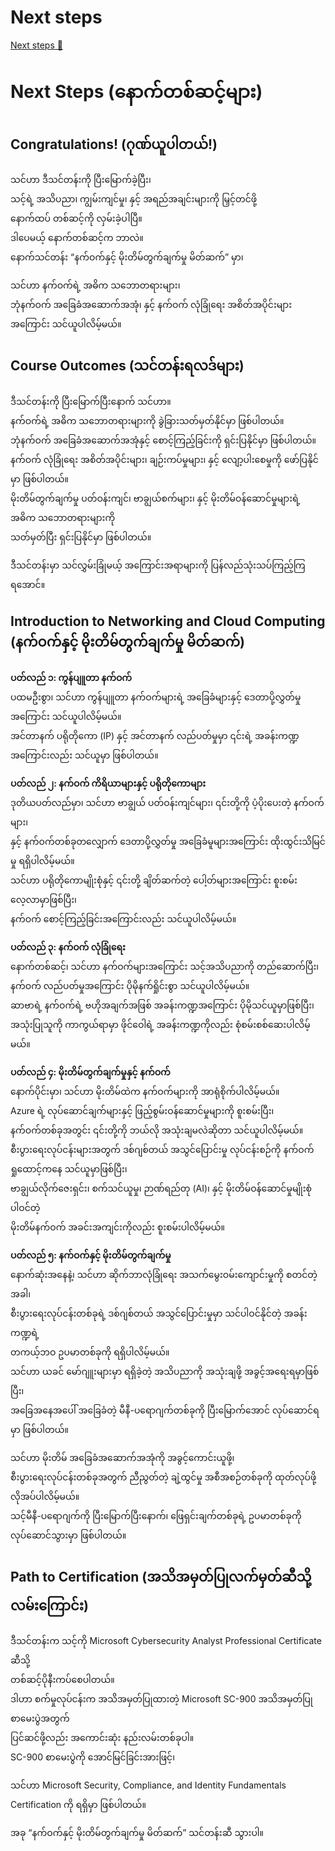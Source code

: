 # Next steps

[Next steps 🔗](https://www.coursera.org/learn/introduction-to-computers-and-operating-systems-and-security/supplement/ENffU/next-steps)

# Next Steps (နောက်တစ်ဆင့်များ)

## Congratulations! (ဂုဏ်ယူပါတယ်!)

သင်ဟာ ဒီသင်တန်းကို ပြီးမြောက်ခဲ့ပြီး၊  
သင့်ရဲ့ အသိပညာ၊ ကျွမ်းကျင်မှု၊ နှင့် အရည်အချင်းများကို မြှင့်တင်ဖို့  
နောက်ထပ် တစ်ဆင့်ကို လှမ်းခဲ့ပါပြီ။  
ဒါပေမယ့် နောက်တစ်ဆင့်က ဘာလဲ။  
နောက်သင်တန်း “နက်ဝက်နှင့် မိုးတိမ်တွက်ချက်မှု မိတ်ဆက်” မှာ၊

သင်ဟာ နက်ဝက်ရဲ့ အဓိက သဘောတရားများ၊  
ဘုံနက်ဝက် အခြေခံအဆောက်အအုံ၊ နှင့် နက်ဝက် လုံခြုံရေး အစိတ်အပိုင်းများအကြောင်း သင်ယူပါလိမ့်မယ်။

## Course Outcomes (သင်တန်းရလဒ်များ)

ဒီသင်တန်းကို ပြီးမြောက်ပြီးနောက် သင်ဟာ။  
နက်ဝက်ရဲ့ အဓိက သဘောတရားများကို ခွဲခြားသတ်မှတ်နိုင်မှာ ဖြစ်ပါတယ်။  
ဘုံနက်ဝက် အခြေခံအဆောက်အအုံနှင့် စောင့်ကြည့်ခြင်းကို ရှင်းပြနိုင်မှာ ဖြစ်ပါတယ်။  
နက်ဝက် လုံခြုံရေး အစိတ်အပိုင်းများ၊ ချဉ်းကပ်မှုများ၊ နှင့် လျော့ပါးစေမှုကို ဖော်ပြနိုင်မှာ ဖြစ်ပါတယ်။  
မိုးတိမ်တွက်ချက်မှု ပတ်ဝန်းကျင်၊ ဗာချွယ်စက်များ၊ နှင့် မိုးတိမ်ဝန်ဆောင်မှုများရဲ့ အဓိက သဘောတရားများကို  
သတ်မှတ်ပြီး ရှင်းပြနိုင်မှာ ဖြစ်ပါတယ်။

ဒီသင်တန်းမှာ သင်လွှမ်းခြုံမယ့် အကြောင်းအရာများကို ပြန်လည်သုံးသပ်ကြည့်ကြရအောင်။

## Introduction to Networking and Cloud Computing (နက်ဝက်နှင့် မိုးတိမ်တွက်ချက်မှု မိတ်ဆက်)

**ပတ်လည် ၁: ကွန်ပျူတာ နက်ဝက်**  
ပထမဦးစွာ၊ သင်ဟာ ကွန်ပျူတာ နက်ဝက်များရဲ့ အခြေခံများနှင့် ဒေတာပို့လွှတ်မှုအကြောင်း သင်ယူပါလိမ့်မယ်။  
အင်တာနက် ပရိုတိုကော (IP) နှင့် အင်တာနက် လည်ပတ်မှုမှာ ၎င်းရဲ့ အခန်းကဏ္ဍအကြောင်းလည်း သင်ယူမှာ ဖြစ်ပါတယ်။

**ပတ်လည် ၂: နက်ဝက် ကိရိယာများနှင့် ပရိုတိုကောများ**  
ဒုတိယပတ်လည်မှာ၊ သင်ဟာ ဗာချွယ် ပတ်ဝန်းကျင်များ၊ ၎င်းတို့ကို ပံ့ပိုးပေးတဲ့ နက်ဝက်များ၊  
နှင့် နက်ဝက်တစ်ခုတလျှောက် ဒေတာပို့လွှတ်မှု အခြေခံမူများအကြောင်း ထိုးထွင်းသိမြင်မှု ရရှိပါလိမ့်မယ်။  
သင်ဟာ ပရိုတိုကောမျိုးစုံနှင့် ၎င်းတို့ ချိတ်ဆက်တဲ့ ပေါ့တ်များအကြောင်း စူးစမ်းလေ့လာမှာဖြစ်ပြီး၊  
နက်ဝက် စောင့်ကြည့်ခြင်းအကြောင်းလည်း သင်ယူပါလိမ့်မယ်။

**ပတ်လည် ၃: နက်ဝက် လုံခြုံရေး**  
နောက်တစ်ဆင့်၊ သင်ဟာ နက်ဝက်များအကြောင်း သင့်အသိပညာကို တည်ဆောက်ပြီး၊  
နက်ဝက် လည်ပတ်မှုအကြောင်း ပိုမိုနက်ရှိုင်းစွာ သင်ယူပါလိမ့်မယ်။  
ဆာဗာရဲ့ နက်ဝက်ရဲ့ ဗဟိုအချက်အဖြစ် အခန်းကဏ္ဍအကြောင်း ပိုမိုသင်ယူမှာဖြစ်ပြီး၊  
အသုံးပြုသူကို ကာကွယ်ရာမှာ ဖိုင်ဝေါရဲ့ အခန်းကဏ္ဍကိုလည်း စုံစမ်းစစ်ဆေးပါလိမ့်မယ်။

**ပတ်လည် ၄: မိုးတိမ်တွက်ချက်မှုနှင့် နက်ဝက်**  
နောက်ပိုင်းမှာ၊ သင်ဟာ မိုးတိမ်ထဲက နက်ဝက်များကို အာရုံစိုက်ပါလိမ့်မယ်။  
Azure ရဲ့ လုပ်ဆောင်ချက်များနှင့် ဖြည့်စွမ်းဝန်ဆောင်မှုများကို စူးစမ်းပြီး၊  
နက်ဝက်တစ်ခုအတွင်း ၎င်းတို့ကို ဘယ်လို အသုံးချမလဲဆိုတာ သင်ယူပါလိမ့်မယ်။  
စီးပွားရေးလုပ်ငန်းများအတွက် ဒစ်ဂျစ်တယ် အသွင်ပြောင်းမှု လုပ်ငန်းစဉ်ကို နက်ဝက် ရှုထောင့်ကနေ သင်ယူမှာဖြစ်ပြီး၊  
ဗာချွယ်လိုက်ဇေးရှင်း၊ စက်သင်ယူမှု၊ ဉာဏ်ရည်တု (AI)၊ နှင့် မိုးတိမ်ဝန်ဆောင်မှုမျိုးစုံပါဝင်တဲ့  
မိုးတိမ်နက်ဝက် အခင်းအကျင်းကိုလည်း စူးစမ်းပါလိမ့်မယ်။

**ပတ်လည် ၅: နက်ဝက်နှင့် မိုးတိမ်တွက်ချက်မှု**  
နောက်ဆုံးအနေနဲ့၊ သင်ဟာ ဆိုက်ဘာလုံခြုံရေး အသက်မွေးဝမ်းကျောင်းမှုကို စတင်တဲ့အခါ၊  
စီးပွားရေးလုပ်ငန်းတစ်ခုရဲ့ ဒစ်ဂျစ်တယ် အသွင်ပြောင်းမှုမှာ သင်ပါဝင်နိုင်တဲ့ အခန်းကဏ္ဍရဲ့  
တကယ့်ဘဝ ဥပမာတစ်ခုကို ရရှိပါလိမ့်မယ်။  
သင်ဟာ ယခင် မော်ဂျူးများမှာ ရရှိခဲ့တဲ့ အသိပညာကို အသုံးချဖို့ အခွင့်အရေးရမှာဖြစ်ပြီး၊  
အခြေအနေအပေါ် အခြေခံတဲ့ မီနီ-ပရောဂျက်တစ်ခုကို ပြီးမြောက်အောင် လုပ်ဆောင်ရမှာ ဖြစ်ပါတယ်။

သင်ဟာ မိုးတိမ် အခြေခံအဆောက်အအုံကို အခွင့်ကောင်းယူဖို့၊  
စီးပွားရေးလုပ်ငန်းတစ်ခုအတွက် ညီညွတ်တဲ့ ချဲ့ထွင်မှု အစီအစဉ်တစ်ခုကို ထုတ်လုပ်ဖို့ လိုအပ်ပါလိမ့်မယ်။  
သင့်မီနီ-ပရောဂျက်ကို ပြီးမြောက်ပြီးနောက်၊ ဖြေရှင်းချက်တစ်ခုရဲ့ ဥပမာတစ်ခုကို လုပ်ဆောင်သွားမှာ ဖြစ်ပါတယ်။

## Path to Certification (အသိအမှတ်ပြုလက်မှတ်ဆီသို့ လမ်းကြောင်း)

ဒီသင်တန်းက သင့်ကို Microsoft Cybersecurity Analyst Professional Certificate ဆီသို့  
တစ်ဆင့်ပိုနီးကပ်စေပါတယ်။  
ဒါဟာ စက်မှုလုပ်ငန်းက အသိအမှတ်ပြုထားတဲ့ Microsoft SC-900 အသိအမှတ်ပြု စာမေးပွဲအတွက်  
ပြင်ဆင်ဖို့လည်း အကောင်းဆုံး နည်းလမ်းတစ်ခုပါ။  
SC-900 စာမေးပွဲကို အောင်မြင်ခြင်းအားဖြင့်၊

သင်ဟာ Microsoft Security, Compliance, and Identity Fundamentals Certification ကို ရရှိမှာ ဖြစ်ပါတယ်။

အခု “နက်ဝက်နှင့် မိုးတိမ်တွက်ချက်မှု မိတ်ဆက်” သင်တန်းဆီ သွားပါ။
